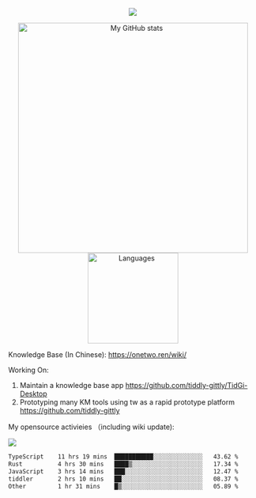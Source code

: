 <a href="https://github.com/linonetwo">
    <p align="center">
        <img src="https://github-profile-trophy.vercel.app/?username=linonetwo&column=7&theme=onedark"/>
    </p>
</a>
<a align="center" href="https://github.com/linonetwo">
  <p align="center">
    <img src="https://github-readme-stats.vercel.app/api?username=linonetwo&show_icons=true&count_private=true" alt="My GitHub stats" width="465"/>
    <img src="https://github-readme-stats.vercel.app/api/top-langs/?username=linonetwo&layout=compact&langs_count=10" alt="Languages" height="183">
  </p>
</a>

Knowledge Base (In Chinese): https://onetwo.ren/wiki/

Working On: 

1. Maintain a knowledge base app https://github.com/tiddly-gittly/TidGi-Desktop
1. Prototyping many KM tools using tw as a rapid prototype platform https://github.com/tiddly-gittly

My opensource activieies （including wiki update):

![](https://visitor-badge.glitch.me/badge?page_id=linonetwo.linonetwo)

<!--START_SECTION:waka-->

```txt
TypeScript    11 hrs 19 mins  ███████████░░░░░░░░░░░░░░   43.62 %
Rust          4 hrs 30 mins   ████▒░░░░░░░░░░░░░░░░░░░░   17.34 %
JavaScript    3 hrs 14 mins   ███░░░░░░░░░░░░░░░░░░░░░░   12.47 %
tiddler       2 hrs 10 mins   ██░░░░░░░░░░░░░░░░░░░░░░░   08.37 %
Other         1 hr 31 mins    █▒░░░░░░░░░░░░░░░░░░░░░░░   05.89 %
```

<!--END_SECTION:waka-->

